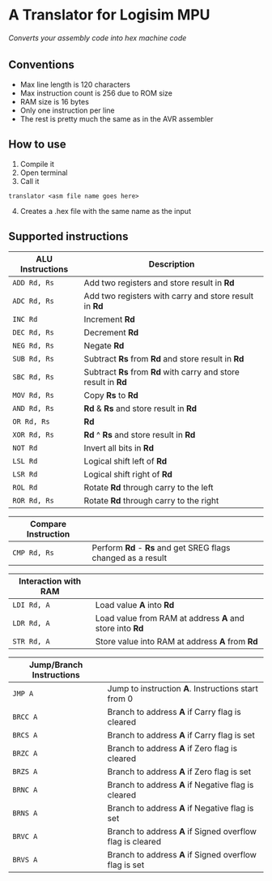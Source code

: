 # A Translator for Logisim MPU
###### Converts your assembly code into hex machine code

## Conventions
* Max line length is 120 characters
* Max instruction count is 256 due to ROM size
* RAM size is 16 bytes
* Only one instruction per line
* The rest is pretty much the same as in the AVR assembler
## How to use
1. Compile it
2. Open terminal
3. Call it
```
translator <asm file name goes here>
```
4. Creates a .hex file with the same name as the input
## Supported instructions

| ALU Instructions  | Description                                                        |
| ----------------- | ------------------------------------------------------------------ |
| ```ADD Rd, Rs```  | Add two registers and store result in **Rd**                       |
| ```ADC Rd, Rs```  | Add two registers with carry and store result in **Rd**            |
| ```INC Rd```      | Increment **Rd**                                                   |
| ```DEC Rd, Rs```  | Decrement **Rd**                                                   |
| ```NEG Rd, Rs```  | Negate **Rd**                                                      |
| ```SUB Rd, Rs```  | Subtract **Rs** from **Rd** and store result in **Rd**             |
| ```SBC Rd, Rs```  | Subtract **Rs** from **Rd** with carry and store result in **Rd**  |
| ```MOV Rd, Rs```  | Copy **Rs** to **Rd**                                              |
| ```AND Rd, Rs```  | **Rd** & **Rs** and store result in **Rd**                         |
| ```OR Rd, Rs```   | **Rd** | **Rs** and store result in **Rd**                         |
| ```XOR Rd, Rs```  | **Rd** ^ **Rs** and store result in **Rd**                         |
| ```NOT Rd```      | Invert all bits in **Rd**                                          |
| ```LSL Rd```      | Logical shift left of **Rd**                                       |
| ```LSR Rd```      | Logical shift right of **Rd**                                      |
| ```ROL Rd```      | Rotate **Rd** through carry to the left                            |
| ```ROR Rd, Rs```  | Rotate **Rd** through carry to the right                           |

| Compare Instruction |                                                                  |
| --- | --- |
| ```CMP Rd, Rs ```   | Perform **Rd** - **Rs** and get SREG flags changed as a result |

| Interaction with RAM |                                                        |
| -------------------- | ------------------------------------------------------ |
| ```LDI Rd, A ```     | Load value **A** into **Rd**                                   |
| ```LDR Rd, A```      | Load value from RAM at address **A** and store into **Rd**     |
| ```STR Rd, A```      | Store value into RAM at address **A** from **Rd**              |

| Jump/Branch Instructions|                                                        |
| ----------------------- | ------------------------------------------------------ |
| ```JMP A```             | Jump to instruction **A**. Instructions start from 0       |
| ```BRCC A```            | Branch to address **A** if Carry flag is cleared           |
| ```BRCS A```            | Branch to address **A** if Carry flag is set               |
| ```BRZC A```            | Branch to address **A** if Zero flag is cleared            |
| ```BRZS A```            | Branch to address **A** if Zero flag is set                |
| ```BRNC A```            | Branch to address **A** if Negative flag is cleared        |
| ```BRNS A```            | Branch to address **A** if Negative flag is set            |
| ```BRVC A```            | Branch to address **A** if Signed overflow flag is cleared |
| ```BRVS A```            | Branch to address **A** if Signed overflow flag is set     |
